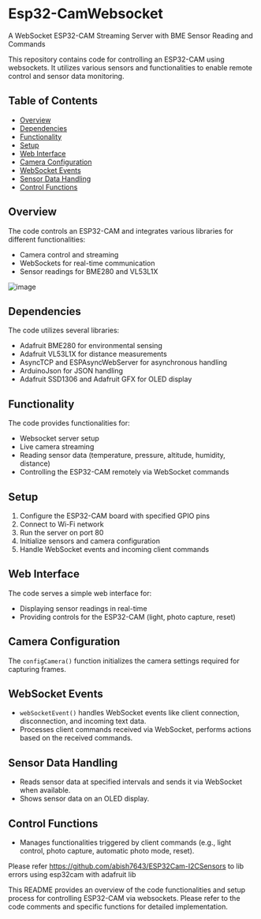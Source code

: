 # Esp32-CamWebsocket
A WebSocket ESP32-CAM Streaming Server with BME Sensor Reading and Commands

This repository contains code for controlling an ESP32-CAM using websockets. It utilizes various sensors and functionalities to enable remote control and sensor data monitoring.

## Table of Contents
- [Overview](#overview)
- [Dependencies](#dependencies)
- [Functionality](#functionality)
- [Setup](#setup)
- [Web Interface](#web-interface)
- [Camera Configuration](#camera-configuration)
- [WebSocket Events](#websocket-events)
- [Sensor Data Handling](#sensor-data-handling)
- [Control Functions](#control-functions)

## Overview
The code controls an ESP32-CAM and integrates various libraries for different functionalities:
- Camera control and streaming
- WebSockets for real-time communication
- Sensor readings for BME280 and VL53L1X

![image](https://github.com/engperini/Esp32-CamWebsocket/assets/117356668/e64fbe96-a4df-4661-a802-344a1b649a57)


## Dependencies
The code utilizes several libraries:
- Adafruit BME280 for environmental sensing
- Adafruit VL53L1X for distance measurements
- AsyncTCP and ESPAsyncWebServer for asynchronous handling
- ArduinoJson for JSON handling
- Adafruit SSD1306 and Adafruit GFX for OLED display

## Functionality
The code provides functionalities for:
- Websocket server setup
- Live camera streaming
- Reading sensor data (temperature, pressure, altitude, humidity, distance)
- Controlling the ESP32-CAM remotely via WebSocket commands

## Setup
1. Configure the ESP32-CAM board with specified GPIO pins
2. Connect to Wi-Fi network
3. Run the server on port 80
4. Initialize sensors and camera configuration
5. Handle WebSocket events and incoming client commands

## Web Interface
The code serves a simple web interface for:
- Displaying sensor readings in real-time
- Providing controls for the ESP32-CAM (light, photo capture, reset)

## Camera Configuration
The `configCamera()` function initializes the camera settings required for capturing frames.

## WebSocket Events
- `webSocketEvent()` handles WebSocket events like client connection, disconnection, and incoming text data.
- Processes client commands received via WebSocket, performs actions based on the received commands.

## Sensor Data Handling
- Reads sensor data at specified intervals and sends it via WebSocket when available.
- Shows sensor data on an OLED display.

## Control Functions
- Manages functionalities triggered by client commands (e.g., light control, photo capture, automatic photo mode, reset).

Please refer https://github.com/abish7643/ESP32Cam-I2CSensors to lib errors using esp32cam with adafruit lib

This README provides an overview of the code functionalities and setup process for controlling ESP32-CAM via websockets. Please refer to the code comments and specific functions for detailed implementation.


